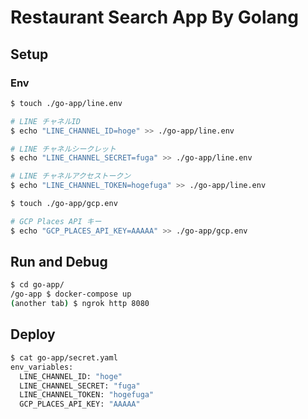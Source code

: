 # Restaurant Search App By Golang

## Setup
### Env
```sh
$ touch ./go-app/line.env

# LINE チャネルID
$ echo "LINE_CHANNEL_ID=hoge" >> ./go-app/line.env

# LINE チャネルシークレット
$ echo "LINE_CHANNEL_SECRET=fuga" >> ./go-app/line.env

# LINE チャネルアクセストークン
$ echo "LINE_CHANNEL_TOKEN=hogefuga" >> ./go-app/line.env

$ touch ./go-app/gcp.env

# GCP Places API キー
$ echo "GCP_PLACES_API_KEY=AAAAA" >> ./go-app/gcp.env
```


## Run and Debug
```sh
$ cd go-app/
/go-app $ docker-compose up
(another tab) $ ngrok http 8080
```


## Deploy
```sh
$ cat go-app/secret.yaml
env_variables:
  LINE_CHANNEL_ID: "hoge"
  LINE_CHANNEL_SECRET: "fuga"
  LINE_CHANNEL_TOKEN: "hogefuga"
  GCP_PLACES_API_KEY: "AAAAA"
```